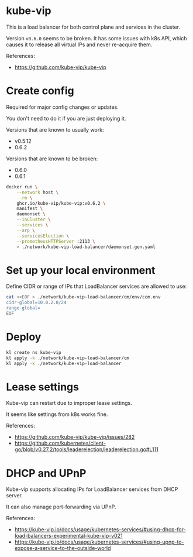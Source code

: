 
# kube-vip

This is a load balancer for both control plane and services in the cluster.

Version `v0.6.0` seems to be broken.
It has some issues with k8s API,
which causes it to release all virtual IPs and never re-acquire them.

References:
- https://github.com/kube-vip/kube-vip

# Create config

Required for major config changes or updates.

You don't need to do it if you are just deploying it.

Versions that are known to usually work:
- v0.5.12
- 0.6.2

Versions that are known to be broken:
- 0.6.0
- 0.6.1

```bash
docker run \
    --network host \
    --rm \
    ghcr.io/kube-vip/kube-vip:v0.6.2 \
    manifest \
    daemonset \
    --inCluster \
    --services \
    --arp \
    --servicesElection \
    --prometheusHTTPServer :2113 \
    > ./network/kube-vip-load-balancer/daemonset.gen.yaml
```

# Set up your local environment

Define CIDR or range of IPs that LoadBalancer services are allowed to use:

```bash
cat <<EOF > ./network/kube-vip-load-balancer/cm/env/ccm.env
cidr-global=10.0.2.0/24
range-global=
EOF
```

# Deploy

```bash
kl create ns kube-vip
kl apply -k ./network/kube-vip-load-balancer/cm
kl apply -k ./network/kube-vip-load-balancer
```

# Lease settings

Kube-vip can restart due to improper lease settings.

It seems like settings from k8s works fine.

References:
- https://github.com/kube-vip/kube-vip/issues/282
- https://github.com/kubernetes/client-go/blob/v0.27.2/tools/leaderelection/leaderelection.go#L111

# DHCP and UPnP

Kube-vip supports allocating IPs for LoadBalancer services from DHCP server.

It can also manage port-forwarding via UPnP.

References:
- https://kube-vip.io/docs/usage/kubernetes-services/#using-dhcp-for-load-balancers-experimental-kube-vip-v021
- https://kube-vip.io/docs/usage/kubernetes-services/#using-upnp-to-expose-a-service-to-the-outside-world
